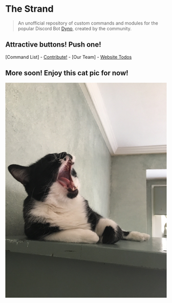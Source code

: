# The Strand
> An unofficial repository of custom commands and modules for the popular Discord Bot [Dyno](https://dynobot.net), created by the community.

## Attractive buttons! Push one!
[Command List] - [Contribute!](contributing) - [Our Team] - [Website Todos](todos.md)

## More soon! Enjoy this cat pic for now!

![If you can see this....... No](IMG_0005.jpg)
